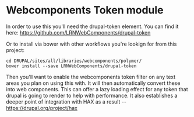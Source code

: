 # Webcomponents Token module
In order to use this you'll need the drupal-token element. You can find it here: https://github.com/LRNWebComponents/drupal-token

Or to install via bower with other workflows you're lookign for from this project:

```
cd DRUPAL/sites/all/libraries/webcomponents/polymer/
bower install --save LRNWebComponents/drupal-token
```

Then you'll want to enable the webcomponents token filter on any text areas you plan on using this with. It will then automatically convert these into web components. This can offer a lazy loading effect for any token that drupal is going to render to help with performance. It also establishes a deeper point of integration with HAX as a result -- https://drupal.org/project/hax